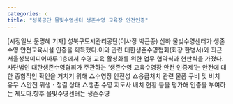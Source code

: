 ```yaml
---
categories: c
title: "성북공단 물빛수영센터 생존수영 교육장 안전인증"
---
```

[시정일보 문명혜 기자] 성북구도시관리공단(이사장 박근종) 산하 물빛수영센터가 생존수영 안전교육시설 인증을 획득했다.이와 관련 대한생존수영협회(회장 한병서)와 최근 서울성북미디어마루 1층에서 수영 교육 활성화를 위한 업무 협약식과 현판식을 가졌다.사단법인 대한생존수영협회가 주관하는 ‘생존수영 교육수영장 안전 인증제’는 안전에 대한 종합적인 확인을 거치기 위해 △수영장 안전성 △응급처치 관련 물품 구비 및 비치 유무 △안전 위생ㆍ청결 상태 △생존 수영 지도사 배치 현황 등을 평가해 인증을 부여하는 제도다.향후 물빛수영센터는 생존수영
